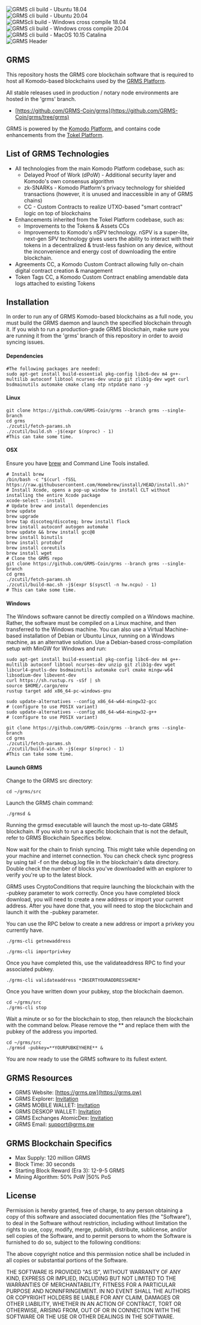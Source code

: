 ![GRMS cli build - Ubuntu 18.04](https://github.com/GRMS-Coin/grms/workflows/GRMS%20cli%20build%20-%20Ubuntu%2018.04/badge.svg)\
![GRMS cli build - Ubuntu 20.04](https://github.com/GRMS-Coin/grms/workflows/GRMS%20cli%20build%20-%20Ubuntu%2020.04/badge.svg)\
![GRMScli build - Windows cross compile 18.04](https://github.com/GRMS-Coin/grms/workflows/GRMS%20cli%20build%20-%20Windows%20cross%20compile%2018.04/badge.svg)\
![GRMS cli build - Windows cross compile 20.04](https://github.com/GRMS-Coin/grms/workflows/GRMS%20cli%20build%20-%20Windows%20cross%20compile%2020.04/badge.svg)\
![GRMS cli build - MacOS 10.15 Catalina](https://github.com/GRMS-Coin/grms/workflows/GRMS%20cli%20build%20-%20MacOS%2010.15%20Catalina/badge.svg)\
![GRMS Header](https://grms.pw/images/logo.png "GRMS Header")

## GRMS 
This repository hosts the GRMS core blockchain software that is required to host all Komodo-based blockchains used by the [GRMS Platform](https://grms.pw/).

All stable releases used in production / notary node environments are hosted in the 'grms' branch. 
- [https://github.com/GRMS-Coin/grms](https://github.com/GRMS-Coin/grms/tree/grms)

GRMS is powered by the [Komodo Platform](https://komodoplatform.com/en), and contains code enhancements from the [Tokel Platform](https://github.com/TokelPlatform/tokel).

## List of GRMS Technologies
- All technologies from the main Komodo Platform codebase, such as:
  - Delayed Proof of Work (dPoW) - Additional security layer and Komodo's own consensus algorithm
  - zk-SNARKs - Komodo Platform's privacy technology for shielded transactions (however, it is unused and inaccessible in any of GRMS chains)
  - CC - Custom Contracts to realize UTXO-based "smart contract" logic on top of blockchains
- Enhancements inherited from the Tokel Platform codebase, such as:
  - Improvements to the Tokens & Assets CCs
  - Improvements to Komodo's nSPV technology. nSPV is a super-lite, next-gen SPV technology gives users the ability to interact with their tokens in a decentralized & trust-less fashion on any device, without the inconvenience and energy cost of downloading the entire blockchain.
- Agreements CC, a Komodo Custom Contract allowing fully on-chain digital contract creation & management
- Token Tags CC, a Komodo Custom Contract enabling amendable data logs attached to existing Tokens

## Installation
In order to run any of GRMS Komodo-based blockchains as a full node, you must build the GRMS daemon and launch the specified blockchain through it.
If you wish to run a production-grade GRMS blockchain, make sure you are running it from the 'grms' branch of this repository in order to avoid syncing issues.

#### Dependencies
```shell
#The following packages are needed:
sudo apt-get install build-essential pkg-config libc6-dev m4 g++-multilib autoconf libtool ncurses-dev unzip git zlib1g-dev wget curl bsdmainutils automake cmake clang ntp ntpdate nano -y
```

#### Linux
```shell
git clone https://github.com/GRMS-Coin/grms --branch grms --single-branch
cd grms
./zcutil/fetch-params.sh
./zcutil/build.sh -j$(expr $(nproc) - 1)
#This can take some time.
```

#### OSX
Ensure you have [brew](https://brew.sh/) and Command Line Tools installed.

```shell
# Install brew
/bin/bash -c "$(curl -fSSL https://raw.githubusercontent.com/Homebrew/install/HEAD/install.sh)"
# Install Xcode, opens a pop-up window to install CLT without installing the entire Xcode package
xcode-select --install
# Update brew and install dependencies
brew update
brew upgrade
brew tap discoteq/discoteq; brew install flock
brew install autoconf autogen automake
brew update && brew install gcc@8
brew install binutils
brew install protobuf
brew install coreutils
brew install wget
# Clone the GRMS repo
git clone https://github.com/GRMS-Coin/grms --branch grms --single-branch
cd grms
./zcutil/fetch-params.sh
./zcutil/build-mac.sh -j$(expr $(sysctl -n hw.ncpu) - 1)
# This can take some time.
```

#### Windows
The Windows software cannot be directly compiled on a Windows machine. Rather, the software must be compiled on a Linux machine, and then transferred to the Windows machine. You can also use a Virtual Machine-based installation of Debian or Ubuntu Linux, running on a Windows machine, as an alternative solution.
Use a Debian-based cross-compilation setup with MinGW for Windows and run:

```shell
sudo apt-get install build-essential pkg-config libc6-dev m4 g++-multilib autoconf libtool ncurses-dev unzip git zlib1g-dev wget libcurl4-gnutls-dev bsdmainutils automake curl cmake mingw-w64 libsodium-dev libevent-dev
curl https://sh.rustup.rs -sSf | sh
source $HOME/.cargo/env
rustup target add x86_64-pc-windows-gnu

sudo update-alternatives --config x86_64-w64-mingw32-gcc
# (configure to use POSIX variant)
sudo update-alternatives --config x86_64-w64-mingw32-g++
# (configure to use POSIX variant)

git clone https://github.com/GRMS-Coin/grms --branch grms --single-branch
cd grms
./zcutil/fetch-params.sh
./zcutil/build-win.sh -j$(expr $(nproc) - 1)
#This can take some time.
```

#### Launch GRMS
Change to the GRMS src directory:

```shell
cd ~/grms/src
```

Launch the GRMS chain command:

```shell
./grmsd &
```

Running the grmsd executable will launch the most up-to-date GRMS blockchain. If you wish to run a specific blockchain that is not the default, refer to GRMS Blockchain Specifics below.

Now wait for the chain to finish syncing. This might take while depending on your machine and internet connection. You can check check sync progress by using tail -f on the debug.log file in the blockchain's data directory. Double check the number of blocks you've downloaded with an explorer to verify you're up to the latest block.

GRMS uses CryptoConditions that require launching the blockchain with the -pubkey parameter to work correctly. Once you have completed block download, you will need to create a new address or import your current address. After you have done that, you will need to stop the blockchain and launch it with the -pubkey parameter.

You can use the RPC below to create a new address or import a privkey you currently have.

```shell
./grms-cli getnewaddress
```

```shell
./grms-cli importprivkey
```

Once you have completed this, use the validateaddress RPC to find your associated pubkey.

```shell
./grms-cli validateaddress *INSERTYOURADDRESSHERE*
```

Once you have written down your pubkey, stop the blockchain daemon.

```shell
cd ~/grms/src
./grms-cli stop
```

Wait a minute or so for the blockchain to stop, then relaunch the blockchain with the command below. Please remove the ** and replace them with the pubkey of the address you imported.

```shell
cd ~/grms/src
./grmsd -pubkey=**YOURPUBKEYHERE** &
```

You are now ready to use the GRMS software to its fullest extent.

## GRMS Resources
- GRMS Website: [https://grms.pw](https://grms.pw)
- GRMS Explorer: [Invitation](https://explorer.grms.pw)
- GRMS MOBILE WALLET: [Invitation](https://atomicdex.io/en/mobile/)
- GRMS DESKOP WALLET: [Invitation](https://atomicdex.io/en/desktop/)
- GRMS Exchanges AtomicDex: [Invitation](https://atomicdex.io/)
- GRMS Email: [support@grms.pw](mailto:support@grms.pw)

## GRMS Blockchain Specifics

- Max Supply: 120 million GRMS
- Block Time: 30 seconds
- Starting Block Reward (Era 3): 12-9-5 GRMS
- Mining Algorithm: 50% PoW |50% PoS



## License

Permission is hereby granted, free of charge, to any person obtaining a copy of this software and associated documentation files (the "Software"), to deal in the Software without restriction, including without limitation the rights to use, copy, modify, merge, publish, distribute, sublicense, and/or sell copies of the Software, and to permit persons to whom the Software is furnished to do so, subject to the following conditions:

The above copyright notice and this permission notice shall be included in all copies or substantial portions of the Software.

THE SOFTWARE IS PROVIDED "AS IS", WITHOUT WARRANTY OF ANY KIND, EXPRESS OR IMPLIED, INCLUDING BUT NOT LIMITED TO THE WARRANTIES OF MERCHANTABILITY, FITNESS FOR A PARTICULAR PURPOSE AND NONINFRINGEMENT. IN NO EVENT SHALL THE AUTHORS OR COPYRIGHT HOLDERS BE LIABLE FOR ANY CLAIM, DAMAGES OR OTHER LIABILITY, WHETHER IN AN ACTION OF CONTRACT, TORT OR OTHERWISE, ARISING FROM, OUT OF OR IN CONNECTION WITH THE SOFTWARE OR THE USE OR OTHER DEALINGS IN THE SOFTWARE.
